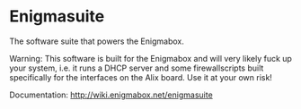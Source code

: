 Enigmasuite
===========

The software suite that powers the Enigmabox.

Warning: This software is built for the Enigmabox and will very likely fuck up your system, i.e. it runs a DHCP server and some firewallscripts built specifically for the interfaces on the Alix board. Use it at your own risk!

Documentation: http://wiki.enigmabox.net/enigmasuite
